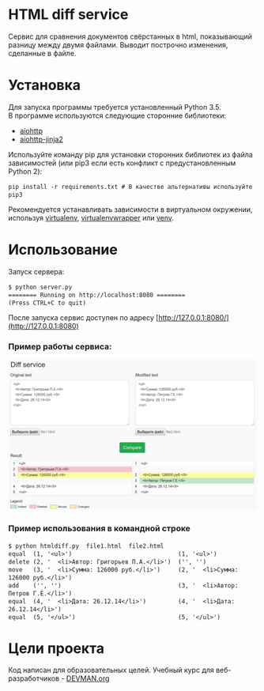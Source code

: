 # HTML diff service

Cервис для сравнения документов свёрстанных в html, показывающий разницу между двумя файлами. Выводит построчно изменения, сделанные в файле.

# Установка

Для запуска программы требуется установленный Python 3.5.  
В программе используются следующие сторонние библиотеки:  
- [aiohttp](https://aiohttp.readthedocs.io/en/stable/)  
- [aiohttp-jinja2](https://github.com/aio-libs/aiohttp-jinja2)  

Используйте команду pip для установки сторонних библиотек из файла зависимостей (или pip3 если есть конфликт с предустановленным Python 2):
```
pip install -r requirements.txt # В качестве альтернативы используйте pip3
```
Рекомендуется устанавливать зависимости в виртуальном окружении, используя [virtualenv](https://github.com/pypa/virtualenv), [virtualenvwrapper](https://pypi.python.org/pypi/virtualenvwrapper) или [venv](https://docs.python.org/3/library/venv.html).

# Использование

Запуск сервера:
```
$ python server.py 
======== Running on http://localhost:8080 ========
(Press CTRL+C to quit)

```
После запуска сервис доступен по адресу [http://127.0.0.1:8080/](http://127.0.0.1:8080)

### Пример работы сервиса:

![Diff screenshot](https://raw.githubusercontent.com/igorzakhar/35_diff_service/master/screenshot/diff_screenshot.png)

### Пример использования в командной строке
```
$ python htmldiff.py  file1.html  file2.html 
equal  (1, '<ul>')                              (1, '<ul>')                             
delete (2, '  <li>Автор: Григорьев П.А.</li>')  ('', '')                                
move   (3, '  <li>Сумма: 126000 руб.</li>')     (2, '  <li>Сумма: 126000 руб.</li>')    
add    ('', '')                                 (3, '  <li>Автор: Петров Г.Е.</li>')    
equal  (4, '  <li>Дата: 26.12.14</li>')         (4, '  <li>Дата: 26.12.14</li>')        
equal  (5, '</ul>')                             (5, '</ul>') 
```

# Цели проекта

Код написан для образовательных целей. Учебный курс для веб-разработчиков - [DEVMAN.org](https://devman.org)
